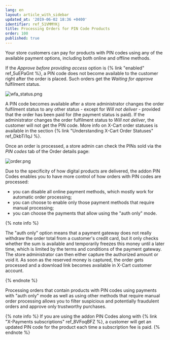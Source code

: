 ```yaml
---
lang: en
layout: article_with_sidebar
updated_at: '2019-06-02 18:36 +0400'
identifier: ref_51VMMYKj
title: Processing Orders for PIN Code Products
order: 100
published: true
---
```

Your store customers can pay for products with PIN codes using any of the available payment options, including both online and offline methods. 

If the _Approve before providing access_ option is {% link "enabled" ref_5uEPaGnt %}, a PIN code does not become available to the customer right after the order is placed.  Such orders get the _Waiting for approve_ fulfilment status. 

![wfa_status.png]({{site.baseurl}}/attachments/ref_3sGGx0lV/wfa_status.png)

A PIN code becomes available after a store administrator changes the order fulfilment status to any other status - except for _Will not deliver_ - provided that the order has been paid for (the payment status is paid). If the administrator changes the order fulfilment status to _Will not deliver_, the customer will not get the PIN code. More info on X-Cart order statuses is available in the section {% link "Understanding X-Cart Order Statuses" ref_DkbTi1qJ %}.

Once an order is processed, a store admin can check the PINs sold via the _PIN codes_ tab of the Order details page:

![order.png]({{site.baseurl}}/attachments/ref_5kUqjYZ7/order.png)

Due to the specificity of how digital products are delivered, the addon PIN Codes enables you to have more control of how orders with PIN codes are processed: 
- you can disable all online payment methods, which mostly work for automatic order processing;
- you can choose to enable only those payment methods that require manual processing; 
- you can choose the payments that allow using the "auth only" mode. 

{% note info %}

The "auth only" option means that a payment gateway does not really withdraw the order total from a customer's credit card, but it only checks whether the sum is available and temporarily freezes this money until a later time, which is limited by the terms and conditions of the payment gateway. The store administrator can then either capture the authorized amount or void it. As soon as the reserved money is captured, the order gets processed and a download link becomes available in X-Cart customer account.

{% endnote %}

Processing orders that contain products with PIN codes using payments with "auth only" mode as well as using other methods that require manual order processing allows you to filter suspicious and potentially fraudulent orders and approve only trustworthy purchases.

{% note info %}
If you are using the addon PIN Codes along with {% link "X-Payments subscriptions" ref_8VFoqBFZ %}, a customer will get an updated PIN code for the product each time a subscription fee is paid.
{% endnote %}
